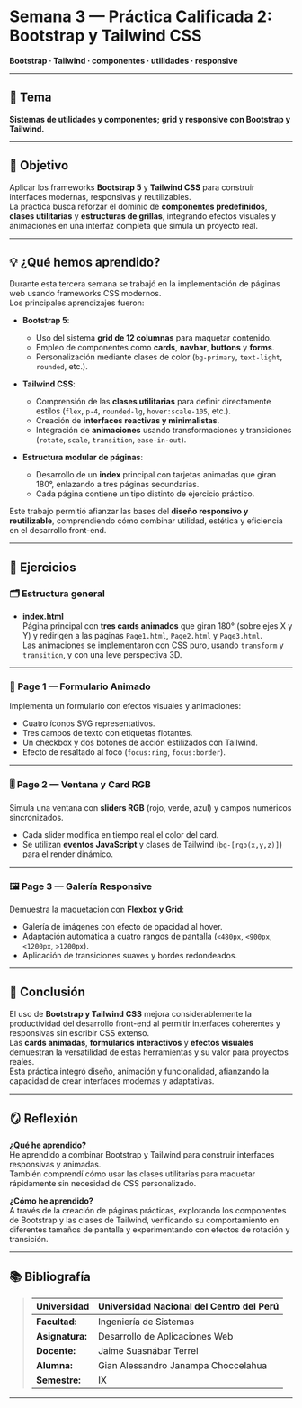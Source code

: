 # Semana 3 — Práctica Calificada 2: Bootstrap y Tailwind CSS  
**Bootstrap · Tailwind · componentes · utilidades · responsive**

---

## 🧩 Tema  
**Sistemas de utilidades y componentes; grid y responsive con Bootstrap y Tailwind.**

---

## 🎯 Objetivo  
Aplicar los frameworks **Bootstrap 5** y **Tailwind CSS** para construir interfaces modernas, responsivas y reutilizables.  
La práctica busca reforzar el dominio de **componentes predefinidos**, **clases utilitarias** y **estructuras de grillas**, integrando efectos visuales y animaciones en una interfaz completa que simula un proyecto real.

---

## 💡 ¿Qué hemos aprendido?  
Durante esta tercera semana se trabajó en la implementación de páginas web usando frameworks CSS modernos.  
Los principales aprendizajes fueron:

- **Bootstrap 5**:  
  - Uso del sistema **grid de 12 columnas** para maquetar contenido.  
  - Empleo de componentes como **cards**, **navbar**, **buttons** y **forms**.  
  - Personalización mediante clases de color (`bg-primary`, `text-light`, `rounded`, etc.).  

- **Tailwind CSS**:  
  - Comprensión de las **clases utilitarias** para definir directamente estilos (`flex`, `p-4`, `rounded-lg`, `hover:scale-105`, etc.).  
  - Creación de **interfaces reactivas y minimalistas**.  
  - Integración de **animaciones** usando transformaciones y transiciones (`rotate`, `scale`, `transition`, `ease-in-out`).  

- **Estructura modular de páginas**:  
  - Desarrollo de un **index** principal con tarjetas animadas que giran 180°, enlazando a tres páginas secundarias.  
  - Cada página contiene un tipo distinto de ejercicio práctico.

Este trabajo permitió afianzar las bases del **diseño responsivo y reutilizable**, comprendiendo cómo combinar utilidad, estética y eficiencia en el desarrollo front-end.

---

## 🧠 Ejercicios

### 🗂 Estructura general
- **index.html**  
  Página principal con **tres cards animados** que giran 180° (sobre ejes X y Y) y redirigen a las páginas `Page1.html`, `Page2.html` y `Page3.html`.  
  Las animaciones se implementaron con CSS puro, usando `transform` y `transition`, y con una leve perspectiva 3D.  

---

### 💬 Page 1 — Formulario Animado  
Implementa un formulario con efectos visuales y animaciones:  
- Cuatro íconos SVG representativos.  
- Tres campos de texto con etiquetas flotantes.  
- Un checkbox y dos botones de acción estilizados con Tailwind.  
- Efecto de resaltado al foco (`focus:ring`, `focus:border`).  

---

### 🎚 Page 2 — Ventana y Card RGB  
Simula una ventana con **sliders RGB** (rojo, verde, azul) y campos numéricos sincronizados.  
- Cada slider modifica en tiempo real el color del card.  
- Se utilizan **eventos JavaScript** y clases de Tailwind (`bg-[rgb(x,y,z)]`) para el render dinámico.  

---

### 🖼 Page 3 — Galería Responsive  
Demuestra la maquetación con **Flexbox y Grid**:  
- Galería de imágenes con efecto de opacidad al hover.  
- Adaptación automática a cuatro rangos de pantalla (`<480px`, `<900px`, `<1200px`, `>1200px`).  
- Aplicación de transiciones suaves y bordes redondeados.  

---

## 🧩 Conclusión  
El uso de **Bootstrap y Tailwind CSS** mejora considerablemente la productividad del desarrollo front-end al permitir interfaces coherentes y responsivas sin escribir CSS extenso.  
Las **cards animadas**, **formularios interactivos** y **efectos visuales** demuestran la versatilidad de estas herramientas y su valor para proyectos reales.  
Esta práctica integró diseño, animación y funcionalidad, afianzando la capacidad de crear interfaces modernas y adaptativas.  

---

## 🪞 Reflexión  
**¿Qué he aprendido?**  
He aprendido a combinar Bootstrap y Tailwind para construir interfaces responsivas y animadas.  
También comprendí cómo usar las clases utilitarias para maquetar rápidamente sin necesidad de CSS personalizado.  

**¿Cómo he aprendido?**  
A través de la creación de páginas prácticas, explorando los componentes de Bootstrap y las clases de Tailwind, verificando su comportamiento en diferentes tamaños de pantalla y experimentando con efectos de rotación y transición.  

---

## 📚 Bibliografía  
> Universidad | Universidad Nacional del Centro del Perú  
> ---------------------- | --------------------------------------  
> **Facultad:** | Ingeniería de Sistemas  
> **Asignatura:** | Desarrollo de Aplicaciones Web  
> **Docente:** | Jaime Suasnábar Terrel  
> **Alumna:** | Gian Alessandro Janampa Choccelahua  
> **Semestre:** | IX  
---
